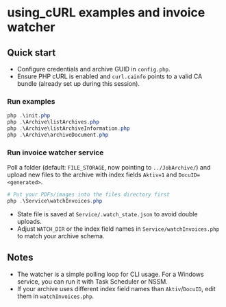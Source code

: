 # using_cURL examples and invoice watcher

## Quick start

- Configure credentials and archive GUID in `config.php`.
- Ensure PHP cURL is enabled and `curl.cainfo` points to a valid CA bundle (already set up during this session).

### Run examples

```powershell
php .\init.php
php .\Archive\listArchives.php
php .\Archive\listArchiveInformation.php
php .\Archive\archiveDocument.php
```

### Run invoice watcher service

Poll a folder (default: `FILE_STORAGE`, now pointing to `../JobArchive/`) and upload new files to the archive with index fields `Aktiv=1` and `DocuID=<generated>`.

```powershell
# Put your PDFs/images into the files directory first
php .\Service\watchInvoices.php
```

- State file is saved at `Service/.watch_state.json` to avoid double uploads.
- Adjust `WATCH_DIR` or the index field names in `Service/watchInvoices.php` to match your archive schema.

## Notes
- The watcher is a simple polling loop for CLI usage. For a Windows service, you can run it with Task Scheduler or NSSM.
- If your archive uses different index field names than `Aktiv`/`DocuID`, edit them in `watchInvoices.php`.
